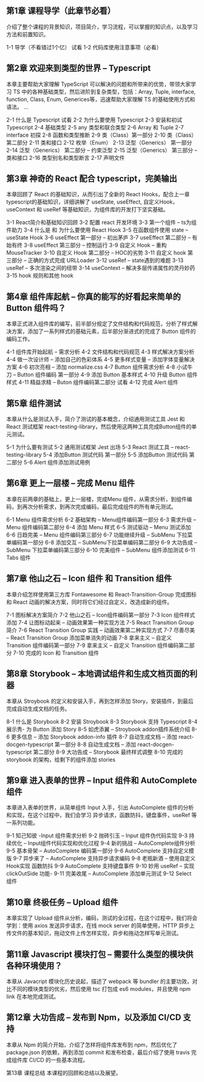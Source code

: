 ## 第1章 课程导学（此章节必看）
介绍了整个课程的背景知识，项目简介，学习流程，可以掌握的知识点，以及学习方法和前置知识。

1-1 导学（不看错过1个亿） 试看
1-2 代码库使用注意事项（必看）

##  第2章 欢迎来到类型的世界 – Typescript
本章主要帮助大家理解 TypeScript 可以解决的问题和所带来的优势，带领大家学习 TS 中的各种基础类型，然后进阶到复杂类型，包括：Array, Tuple, interface, function, Class, Enum, Generices等，迅速帮助大家理解 TS 的基础使用方式和语法。 …

2-1 什么是 Typescript 试看
2-2 为什么要使用 Typescript
2-3 安装和初试 Typescript
2-4 基础类型
2-5 any 类型和联合类型
2-6 Array 和 Tuple
2-7 interface 初探
2-8 函数和类型推断
2-9 类（Class）第一部分
2-10 类（Class）第二部分
2-11 类和接口
2-12 枚举（Enum）
2-13 泛型（Generics） 第一部分
2-14 泛型（Generics） 第二部分 – 约束泛型
2-15 泛型（Generics） 第三部分 – 类和接口
2-16 类型别名和类型断言
2-17 声明文件

## 第3章 神奇的 React 配合 typescript，完美输出
本章回顾了 React 的基础知识，从而引出了全新的 React Hooks，配合上一章typescript的基础知识，详细讲解了 useState, useEffect, 自定义Hook，useContext 和 useRef 等基础知识，为组件库的开发打下坚实基础。

3-1 React简介和基础知识回顾
3-2 配置 react 开发环境
3-3 第一个组件 – ts为组件助力
3-4 什么是 和 为什么要使用 React Hook
3-5 在函数组件使用 state – useState Hook
3-6 useEffect 第一部分 – 初出茅庐
3-7 useEffect 第二部分 – 有始有终
3-8 useEffect 第三部分 – 控制运行
3-9 自定义 Hook – 重构 MouseTracker
3-10 自定义 Hook 第二部分 – HOC的劣势
3-11 自定义 hook 第三部分 – 正确的方式完成 URLLoader
3-12 useRef – state遇到的难题
3-13 useRef – 多次渲染之间的纽带
3-14 useContext – 解决多层传递属性的灵丹妙药
3-15 hook 规则和其他 hook

## 第4章 组件库起航 – 你真的能写的好看起来简单的 Button 组件吗？
本章正式进入组件库的编写，前半部分规定了文件结构和代码规范，分析了样式解决方案，添加了一系列样式的基础元素，后半部分渐进式的完成了 Button 组件的编码工作。

4-1 组件库开始起航 – 需求分析
4-2 文件结构和代码规范
4-3 样式解决方案分析
4-4 做一次设计师 – 添加自己的色彩体系
4-5 更多样式变量 – 添加字体变量解决方案
4-6 初次亮相 – 添加 normalize.css
4-7 Button 组件需求分析
4-8 小试牛刀 – Button 组件编码 第一部分
4-9 添加 Button 基本样式
4-10 升级 Button 组件样式
4-11 精益求精 – Buton 组件编码第二部分 试看
4-12 完成 Alert 组件

##  第5章 组件测试
本章从什么是测试入手，简介了测试的基本概念，介绍通用测试工具 Jest 和 React 测试框架 react-testing-library，然后使用这两种工具完成Button组件的单元测试。

5-1 为什么要有测试
5-2 通用测试框架 Jest 出场
5-3 React 测试工具 – react-testing-library
5-4 添加Button 测试代码 第一部分
5-5 添加Button 测试代码 第二部分
5-6 Alert 组件添加测试用例

##  第6章 更上一层楼 – 完成 Menu 组件
本章在前两章的基础上，更上一层楼，完成Menu 组件，从需求分析，到组件编码，到再次分析需求，到再次完成编码，最后完成组件的所有单元测试。

6-1 Menu 组件需求分析
6-2 基础架构 – Menu组件编码第一部分
6-3 需求升级 – Menu 组件编码第二部分
6-4 添加 Menu 样式
6-5 测试驱动 – Menu 测试添加
6-6 日趋完美 – Menu 组件编码第三部分
6-7 功能继续升级 – SubMenu 下拉菜单编码第一部分
6-8 添加交互 – SubMenu下拉菜单编码第二部分
6-9 大功告成 – SubMenu 下拉菜单编码第三部分
6-10 完美组件 – SubMenu 组件添加测试
6-11 Tabs 组件

## 第7章 他山之石 – Icon 组件 和 Transition 组件
本章介绍怎样使用第三方库 Fontawesome 和 React-Transition-Group 完成图标和 React 动画的解决方案，同时将它们经过自定义，改造成新的组件。

7-1 图标解决方案简介
7-2 他山之石 – Icon组件编码第一部分
7-3 Icon 组件样式添加
7-4 让图标动起来 – 动画效果第一种实现方法
7-5 React Transition Group 简介
7-6 React Transition Group 实践 – 动画效果第二种实现方式
7-7 尽善尽美 – React Transition Group 添加菜单消失的动画
7-8 拿来主义 – 自定义 Transition 组件编码第一部分
7-9 拿来主义 – 自定义 Transition 组件编码第二部分
7-10 完成的 Icon 和 Transition 组件

## 第8章 Storybook – 本地调试组件和生成文档页面的利器
本章从 Stroybook 的定义和安装入手，再到怎样添加 Story，安装插件，到最后完成自动生成文档的任务。

8-1 什么是 Storybook
8-2 安装 Stroybook
8-3 Storybook 支持 Typescript
8-4 展示秀- 为 Button 添加 Story
8-5 如虎添翼 – Stroybook addon插件系统介绍
8-6 更多信息 – 添加 Storybook addon-info 插件
8-7 自动生成文档 – 添加 react-docgen-typescript 第一部分
8-8 自动生成文档 – 添加 react-docgen-typescript 第二部分
8-9 大功告成 – Storybook 最终样式调整
8-10 完成的 storybook 的架构，给剩下的组件添加 stories

## 第9章 进入表单的世界 – Input 组件和 AutoComplete 组件
本章进入表单的世界，从简单组件 Input 入手，引出 AutoComplete 组件的分析和实现，在这个过程中，我们会学习 异步请求，函数防抖，键盘事件，useRef 等一系列功能。

9-1 知己知彼 -Input 组件需求分析
9-2 抛砖引玉 – Input 组件伪代码实现
9-3 持续优化 – Input组件代码实现和优化过程
9-4 新的挑战 – AutoComplete组件分析
9-5 基本骨架 – AutoComplete 编码第一部分
9-6 AutoComplete 支持自定义模版
9-7 异步来了 – AutoComplete 支持异步请求编码
9-8 老瓶新酒 – 使用自定义Hook实现 函数防抖
9-9 AutoComplete 支持键盘事件
9-10 妙用 useRef – 实现 clickOutSide 功能-
9-11 完美收尾 – AutoComplete 添加单元测试
9-12 Select 组件

## 第10章 终极任务 – Upload 组件
本章实现了 Upload 组件从分析，编码，测试的全过程，在这个过程中，我们将会学到：使用 axios 发送异步请求，在线 mock server 的简单使用，HTTP 异步上传文件的基本知识，拖动文件上传怎样实现，异步和拖动怎样写单元测试。

## 第11章 Javascript 模块打包 – 需要什么类型的模块供各种环境使用？
本章从 Javacript 模块化历史说起，描述了 webpack 等 bundler 的主要功效，对比不同的模块类型的优劣，然后使用 tsc 打包成 es6 modules，并且使用 npm link 在本地完成测试。

## 第12章 大功告成 – 发布到 Npm，以及添加 CI/CD 支持
本章从 Npm 的简介开始，介绍了怎样将组件库发布到 npm，然后优化了 package.json 的依赖，再到添加 commit 和发布检查，最后介绍了使用 travis 完成组件库 CI/CD 的一些基本流程。

第13章 课程总结
本课程的回顾和总结以及展望。